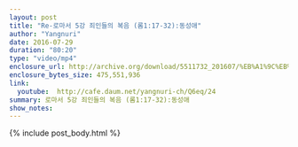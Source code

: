 ```yaml
---
layout: post
title: "Re-로마서 5강 죄인들의 복음 (롬1:17-32):동성애"
author: "Yangnuri"
date: 2016-07-29
duration: "80:20"
type: "video/mp4"
enclosure_url: http://archive.org/download/5511732_201607/%EB%A1%9C%EB%A7%88%EC%84%9C%205%EA%B0%95%20%EC%A3%84%EC%9D%B8%EB%93%A4%EC%9D%98%20%EB%B3%B5%EC%9D%8C%20(%EB%A1%AC1;17-32);%EB%8F%99%EC%84%B1%EC%95%A0.mp4
enclosure_bytes_size: 475,551,936    
link:
  youtube:  http://cafe.daum.net/yangnuri-ch/Q6eq/24
summary: 로마서 5강 죄인들의 복음 (롬1:17-32):동성애
show_notes:
---
```


{% include post_body.html %}
